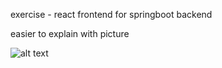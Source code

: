 exercise - react frontend for springboot backend 

easier to explain with picture

![alt text](https://i.imgur.com/RswhiKs.png)